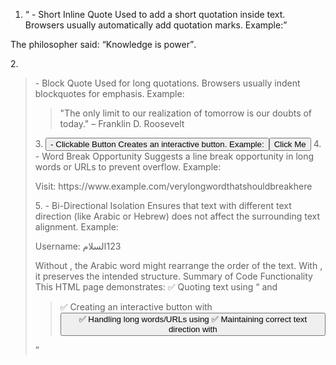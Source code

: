 1. <q> - Short Inline Quote
Used to add a short quotation inside text. Browsers usually automatically add quotation marks.
Example:
<p>The philosopher said: <q>Knowledge is power</q>.</p>
2. <blockquote> - Block Quote
Used for long quotations. Browsers usually indent blockquotes for emphasis.
Example:
<blockquote>
  "The only limit to our realization of tomorrow is our doubts of today." – Franklin D. Roosevelt
</blockquote>
3. <button> - Clickable Button
Creates an interactive button.
Example:
<button onclick="alert('Button Clicked!')">Click Me</button>
4. <wbr> - Word Break Opportunity
Suggests a line break opportunity in long words or URLs to prevent overflow.
Example:
<p>Visit: https://www.example.com/<wbr>verylongwordthatshouldbreakhere</p>
5. <bdi> - Bi-Directional Isolation
Ensures that text with different text direction (like Arabic or Hebrew) does not affect the surrounding text alignment.
Example:
<p>Username: <bdi>السلام</bdi>123</p>
Without <bdi>, the Arabic word might rearrange the order of the text.
With <bdi>, it preserves the intended structure.
Summary of Code Functionality
This HTML page demonstrates:
✅ Quoting text using <q> and <blockquote>
✅ Creating an interactive button with <button>
✅ Handling long words/URLs using <wbr>
✅ Maintaining correct text direction with <bdi>
